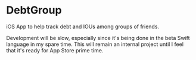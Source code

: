 DebtGroup
=========

iOS App to help track debt and IOUs among groups of friends. 

Development will be slow, especially since it's being done in the beta Swift language in my spare time. This will remain an internal project until I feel that it's ready for App Store prime time.
